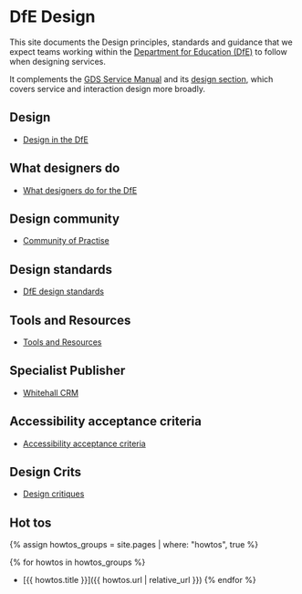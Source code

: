 # DfE Design
This site documents the Design principles, standards and guidance that we expect teams working
within the [Department for Education (DfE)](https://www.gov.uk/government/organisations/department-for-education)
to follow when designing services.

It complements the [GDS Service Manual](https://www.gov.uk/service-manual) and its
[design section](https://www.gov.uk/service-manual/design),
which covers service and interaction design more broadly.

## Design

- [Design in the DfE](design/design)

## What designers do

- [What designers do for the DfE](what/what)

## Design community

- [Community of Practise](design-community/community)

## Design standards

- [DfE design standards](standards/standards)

## Tools and Resources

- [Tools and Resources](resources/resources)

## Specialist Publisher

- [Whitehall CRM](publisher/publisher)

## Accessibility acceptance criteria

- [Accessibility acceptance criteria](accessibility/accessibility)

## Design Crits

- [Design critiques](crits/crits)

## Hot tos

{% assign howtos_groups = site.pages
  | where: "howtos", true %}

{% for howtos in howtos_groups %}
- [{{ howtos.title }}]({{ howtos.url | relative_url }})
{% endfor %}


